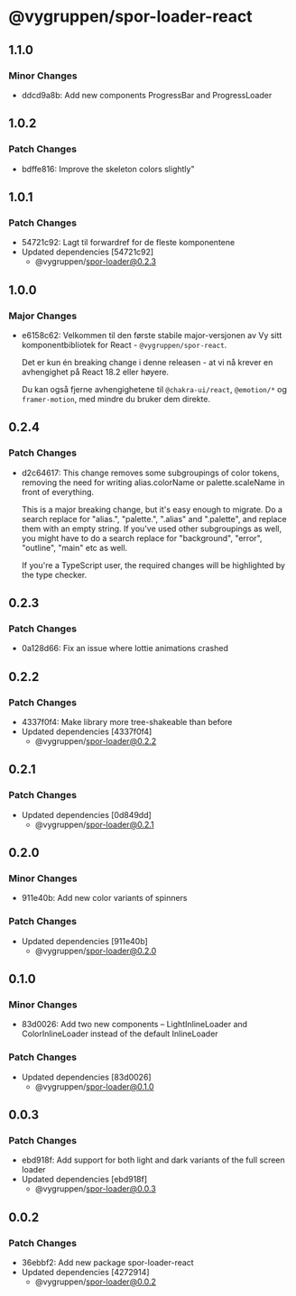 # @vygruppen/spor-loader-react

## 1.1.0

### Minor Changes

- ddcd9a8b: Add new components ProgressBar and ProgressLoader

## 1.0.2

### Patch Changes

- bdffe816: Improve the skeleton colors slightly"

## 1.0.1

### Patch Changes

- 54721c92: Lagt til forwardref for de fleste komponentene
- Updated dependencies [54721c92]
  - @vygruppen/spor-loader@0.2.3

## 1.0.0

### Major Changes

- e6158c62: Velkommen til den første stabile major-versjonen av Vy sitt komponentbibliotek for React - `@vygruppen/spor-react`.

  Det er kun én breaking change i denne releasen - at vi nå krever en avhengighet på React 18.2 eller høyere.

  Du kan også fjerne avhengighetene til `@chakra-ui/react`, `@emotion/*` og `framer-motion`, med mindre du bruker dem direkte.

## 0.2.4

### Patch Changes

- d2c64617: This change removes some subgroupings of color tokens, removing the need for writing alias.colorName or palette.scaleName in front of everything.

  This is a major breaking change, but it's easy enough to migrate. Do a search replace for "alias.", "palette.", ".alias" and ".palette", and replace them with an empty string. If you've used other subgroupings as well, you might have to do a search replace for "background", "error", "outline", "main" etc as well.

  If you're a TypeScript user, the required changes will be highlighted by the type checker.

## 0.2.3

### Patch Changes

- 0a128d66: Fix an issue where lottie animations crashed

## 0.2.2

### Patch Changes

- 4337f0f4: Make library more tree-shakeable than before
- Updated dependencies [4337f0f4]
  - @vygruppen/spor-loader@0.2.2

## 0.2.1

### Patch Changes

- Updated dependencies [0d849dd]
  - @vygruppen/spor-loader@0.2.1

## 0.2.0

### Minor Changes

- 911e40b: Add new color variants of spinners

### Patch Changes

- Updated dependencies [911e40b]
  - @vygruppen/spor-loader@0.2.0

## 0.1.0

### Minor Changes

- 83d0026: Add two new components – LightInlineLoader and ColorInlineLoader instead of the default InlineLoader

### Patch Changes

- Updated dependencies [83d0026]
  - @vygruppen/spor-loader@0.1.0

## 0.0.3

### Patch Changes

- ebd918f: Add support for both light and dark variants of the full screen loader
- Updated dependencies [ebd918f]
  - @vygruppen/spor-loader@0.0.3

## 0.0.2

### Patch Changes

- 36ebbf2: Add new package spor-loader-react
- Updated dependencies [4272914]
  - @vygruppen/spor-loader@0.0.2

